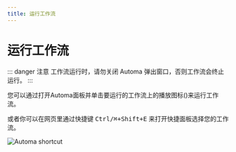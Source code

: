 ```yaml
---
title: 运行工作流
---
```


# 运行工作流

::: danger 注意
工作流运行时，请勿关闭 Automa 弹出窗口，否则工作流会终止运行。
:::

您可以通过打开Automa面板并单击要运行的工作流上的播放图标(<v-remixicon name="riPlayLine" />)来运行工作流。

或者你可以在网页里通过快捷键 <kbd>Ctrl/⌘+Shift+E</kbd> 来打开快捷面板选择您的工作流。

![Automa shortcut](https://res.cloudinary.com/chat-story/image/upload/v1666341308/automa/chrome_uLX3tDY65e_rlecxl.png)